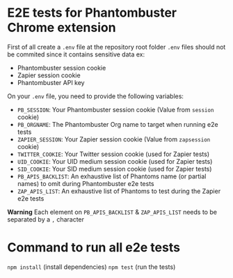 # E2E tests for Phantombuster Chrome extension

First of all create a `.env` file at the repository root folder
`.env` files should not be commited since it contains sensitive data
ex:
- Phantombuster session cookie
- Zapier session cookie
- Phantombuster API key

On your `.env` file, you need to provide the following variables:

- `PB_SESSION`: Your Phantombuster session cookie (Value from `session` cookie)
- `PB_ORGNAME`: The Phantombuster Org name to target when running e2e tests
- `ZAPIER_SESSION`: Your Zapier session cookie (Value from `zapsession` cookie)
- `TWITTER_COOKIE`: Your Twitter session cookie (used for Zapier tests)
- `UID_COOKIE`: Your UID medium session cookie (used for Zapier tests)
- `SID_COOKIE`: Your SID medium session cookie (used for Zapier tests)
- `PB_APIS_BACKLIST`: An exhaustive list of Phantoms name (or partial names) to omit during Phantombuster e2e tests
- `ZAP_APIS_LIST`: An exhaustive list of Phantoms to test during the Zapier e2e tests

<b>Warning</b>
Each element on `PB_APIS_BACKLIST` & `ZAP_APIS_LIST` needs to be separated by a `,` character

# Command to run all e2e tests
`npm install` (install dependencies)
`npm test` (run the tests)
